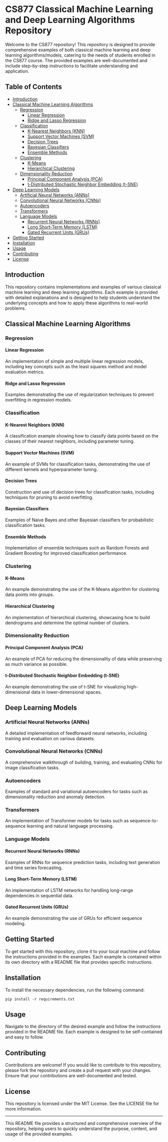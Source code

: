 # CS877 Classical Machine Learning and Deep Learning Algorithms Repository

Welcome to the CS877 repository! This repository is designed to provide comprehensive examples of both classical machine learning and deep learning algorithms/models, catering to the needs of students enrolled in the CS877 course. The provided examples are well-documented and include step-by-step instructions to facilitate understanding and application.

## Table of Contents
- [Introduction](#introduction)
- [Classical Machine Learning Algorithms](#classical-machine-learning-algorithms)
  - [Regression](#regression)
    - [Linear Regression](#linear-regression)
    - [Ridge and Lasso Regression](#ridge-and-lasso-regression)
  - [Classification](#classification)
    - [K-Nearest Neighbors (KNN)](#k-nearest-neighbors-knn)
    - [Support Vector Machines (SVM)](#support-vector-machines-svm)
    - [Decision Trees](#decision-trees)
    - [Bayesian Classifiers](#bayesian-classifiers)
    - [Ensemble Methods](#ensemble-methods)
  - [Clustering](#clustering)
    - [K-Means](#k-means)
    - [Hierarchical Clustering](#hierarchical-clustering)
  - [Dimensionality Reduction](#dimensionality-reduction)
    - [Principal Component Analysis (PCA)](#principal-component-analysis-pca)
    - [t-Distributed Stochastic Neighbor Embedding (t-SNE)](#t-distributed-stochastic-neighbor-embedding-t-sne)
- [Deep Learning Models](#deep-learning-models)
  - [Artificial Neural Networks (ANNs)](#artificial-neural-networks-anns)
  - [Convolutional Neural Networks (CNNs)](#convolutional-neural-networks-cnns)
  - [Autoencoders](#autoencoders)
  - [Transformers](#transformers)
  - [Language Models](#language-models)
    - [Recurrent Neural Networks (RNNs)](#recurrent-neural-networks-rnns)
    - [Long Short-Term Memory (LSTM)](#long-short-term-memory-lstm)
    - [Gated Recurrent Units (GRUs)](#gated-recurrent-units-grus)
- [Getting Started](#getting-started)
- [Installation](#installation)
- [Usage](#usage)
- [Contributing](#contributing)
- [License](#license)

## Introduction
This repository contains implementations and examples of various classical machine learning and deep learning algorithms. Each example is provided with detailed explanations and is designed to help students understand the underlying concepts and how to apply these algorithms to real-world problems.

## Classical Machine Learning Algorithms

### Regression
#### Linear Regression
An implementation of simple and multiple linear regression models, including key concepts such as the least squares method and model evaluation metrics.

#### Ridge and Lasso Regression
Examples demonstrating the use of regularization techniques to prevent overfitting in regression models.

### Classification
#### K-Nearest Neighbors (KNN)
A classification example showing how to classify data points based on the classes of their nearest neighbors, including parameter tuning.

#### Support Vector Machines (SVM)
An example of SVMs for classification tasks, demonstrating the use of different kernels and hyperparameter tuning.

#### Decision Trees
Construction and use of decision trees for classification tasks, including techniques for pruning to avoid overfitting.

#### Bayesian Classifiers
Examples of Naive Bayes and other Bayesian classifiers for probabilistic classification tasks.

#### Ensemble Methods
Implementation of ensemble techniques such as Random Forests and Gradient Boosting for improved classification performance.

### Clustering
#### K-Means
An example demonstrating the use of the K-Means algorithm for clustering data points into groups.

#### Hierarchical Clustering
An implementation of hierarchical clustering, showcasing how to build dendrograms and determine the optimal number of clusters.

### Dimensionality Reduction
#### Principal Component Analysis (PCA)
An example of PCA for reducing the dimensionality of data while preserving as much variance as possible.

#### t-Distributed Stochastic Neighbor Embedding (t-SNE)
An example demonstrating the use of t-SNE for visualizing high-dimensional data in lower-dimensional spaces.

## Deep Learning Models

### Artificial Neural Networks (ANNs)
A detailed implementation of feedforward neural networks, including training and evaluation on various datasets.

### Convolutional Neural Networks (CNNs)
A comprehensive walkthrough of building, training, and evaluating CNNs for image classification tasks.

### Autoencoders
Examples of standard and variational autoencoders for tasks such as dimensionality reduction and anomaly detection.

### Transformers
An implementation of Transformer models for tasks such as sequence-to-sequence learning and natural language processing.

### Language Models
#### Recurrent Neural Networks (RNNs)
Examples of RNNs for sequence prediction tasks, including text generation and time series forecasting.

#### Long Short-Term Memory (LSTM)
An implementation of LSTM networks for handling long-range dependencies in sequential data.

#### Gated Recurrent Units (GRUs)
An example demonstrating the use of GRUs for efficient sequence modeling.

## Getting Started
To get started with this repository, clone it to your local machine and follow the instructions provided in the examples. Each example is contained within its own directory with a README file that provides specific instructions.

## Installation
To install the necessary dependencies, run the following command:
```
pip install -r requirements.txt
```

## Usage
Navigate to the directory of the desired example and follow the instructions provided in the README file. Each example is designed to be self-contained and easy to follow.

## Contributing
Contributions are welcome! If you would like to contribute to this repository, please fork the repository and create a pull request with your changes. Ensure that your contributions are well-documented and tested.

## License
This repository is licensed under the MIT License. See the LICENSE file for more information.

---

This README file provides a structured and comprehensive overview of the repository, helping users to quickly understand the purpose, content, and usage of the provided examples.
